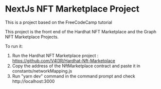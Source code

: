 # NextJs NFT Marketplace Project

This is a project based on the FreeCodeCamp tutorial

This project is the front end of the Hardhat NFT Marketplace and the Graph NFT Marketplace Projects.

To run it:
1. Run the Hardhat NFT Marketplace project : https://github.com/V4l3R/Hardhat-Nft-Marketplace
2. Copy the address of the NftMarketplace contract and paste it in constants/networkMapping.js
3. Run "yarn dev" command in the command prompt and check http://localhost:3000